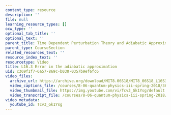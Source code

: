 ```yaml
---
content_type: resource
description: ''
file: null
learning_resource_types: []
ocw_type: ''
optional_tab_title: ''
optional_text: ''
parent_title: Time Dependent Perturbation Theory and Adiabatic Approximation
parent_type: CourseSection
related_resources_text: ''
resource_index_text: ''
resourcetype: Video
title: L16.3 Error in the adiabatic approximation
uid: c369f1f7-6a57-869c-b030-0357b9ef6fc6
video_files:
  archive_url: https://archive.org/download/MIT8.06S18/MIT8_06S18_L16S3_300k.mp4
  video_captions_file: /courses/8-06-quantum-physics-iii-spring-2018/36ab282d453e5beab604656bf2606694_Tcv3_Gk1Ysg.vtt
  video_thumbnail_file: https://img.youtube.com/vi/Tcv3_Gk1Ysg/default.jpg
  video_transcript_file: /courses/8-06-quantum-physics-iii-spring-2018/a0149a64aa5ab9e764acaab85288d346_Tcv3_Gk1Ysg.pdf
video_metadata:
  youtube_id: Tcv3_Gk1Ysg
---
```

